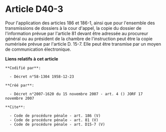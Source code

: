 # Article D40-3

Pour l'application des articles 186 et 186-1, ainsi que pour l'ensemble des transmissions de dossiers à la cour d'appel, la
copie du dossier de l'information prévue par l'article 81 devant être adressée au procureur général ou au président de la
chambre de l'instruction peut être la copie numérisée prévue par l'article D. 15-7. Elle peut être transmise par un moyen de
communication électronique.

**Liens relatifs à cet article**

	**Codifié par**:

	  - Décret n°58-1304 1958-12-23

	**Créé par**:

	  - Décret n°2007-1620 du 15 novembre 2007 - art. 4 () JORF 17 novembre 2007

	**Cite**:

	  - Code de procédure pénale - art. 186 (V)
	  - Code de procédure pénale - art. 81 (V)
	  - Code de procédure pénale - art. D15-7 (V)
